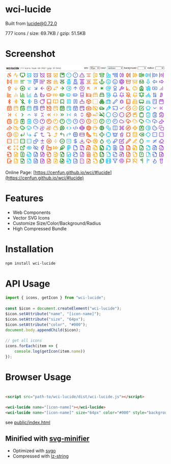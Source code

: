 # wci-lucide
Built from [lucide@0.72.0](https://github.com/lucide-icons/lucide)  

777 icons / size: 69.7KB / gzip: 51.5KB  



# Screenshot
![screenshot](public/screenshot.png)

Online Page: [https://cenfun.github.io/wci/#lucide](https://cenfun.github.io/wci/#lucide)

# Features
* Web Components
* Vector SVG Icons 
* Customize Size/Color/Background/Radius
* High Compressed Bundle
# Installation
```sh
npm install wci-lucide
```
# API Usage
```js
import { icons, getIcon } from "wci-lucide";

const $icon = document.createElement("wci-lucide");
$icon.setAttribute("name", "[icon-name]");
$icon.setAttribute("size", "64px");
$icon.setAttribute("color", "#000");
document.body.appendChild($icon);

// get all icons
icons.forEach(item => {
    console.log(getIcon(item.name))
});
```
# Browser Usage
```html

<script src="path-to/wci-lucide/dist/wci-lucide.js"></script>

<wci-lucide name="[icon-name]"></wci-lucide>
<wci-lucide name="[icon-name]" size="64px" color="#000" style="background:#f5f5f5;"></wci-lucide>
```
see [public/index.html](public/index.html)

## Minified with [svg-minifier](https://github.com/cenfun/svg-minifier)
* Optimized with [svgo](https://github.com/svg/svgo)
* Compressed with [lz-string](https://github.com/pieroxy/lz-string)